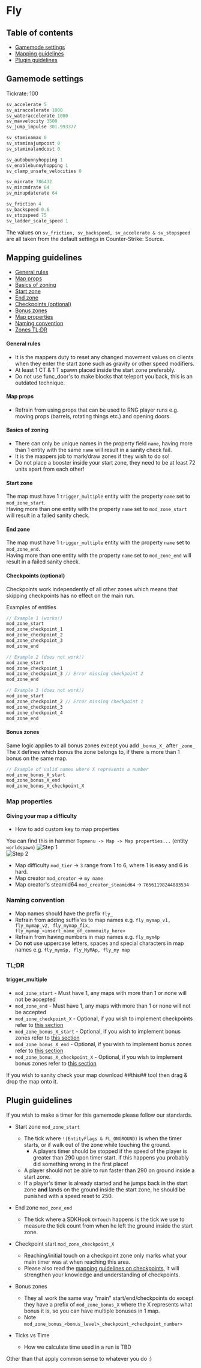 # Fly

## Table of contents
- [Gamemode settings](#gamemode-settings)
- [Mapping guidelines](#mapping-guidelines)
- [Plugin guidelines](#plugin-guidelines)

## Gamemode settings
Tickrate: 100
```CPP
sv_accelerate 5
sv_airaccelerate 1000
sv_wateraccelerate 1000
sv_maxvelocity 3500
sv_jump_impulse 301.993377

sv_staminamax 0
sv_staminajumpcost 0
sv_staminalandcost 0

sv_autobunnyhopping 1
sv_enablebunnyhopping 1
sv_clamp_unsafe_velocities 0

sv_minrate 786432
sv_mincmdrate 64
sv_minupdaterate 64

sv_friction 4
sv_backspeed 0.6
sv_stopspeed 75
sv_ladder_scale_speed 1
```

The values on `sv_friction, sv_backspeed, sv_accelerate & sv_stopspeed` are all taken from the default settings in Counter-Strike: Source.

## Mapping guidelines
- [General rules](#general-rules)
- [Map props](#map-props)
- [Basics of zoning](#basics-of-zoning)
- [Start zone](#start-zone)
- [End zone](#end-zone)
- [Checkpoints (optional)](#checkpoints-optional)
- [Bonus zones](#bonus-zones)
- [Map properties](#map-properties)
- [Naming convention](#naming-convention)
- [Zones TL;DR](#tldr)

#### General rules
- It is the mappers duty to reset any changed movement values on clients when they enter the start zone such as gravity or other speed modifiers.
- At least 1 CT & 1 T spawn placed inside the start zone preferably.
- Do not use func_door's to make blocks that teleport you back, this is an outdated technique.

#### Map props
- Refrain from using props that can be used to RNG player runs e.g. moving props (barrels, rotating things etc.) and opening doors.

#### Basics of zoning
- There can only be unique names in the property field `name`, having more than 1 entity with the same `name` will result in a  sanity check fail.
- It is the mappers job to mark/draw zones if they wish to do so!
- Do not place a booster inside your start zone, they need to be at least 72 units apart from each other!

#### Start zone
The map must have 1 `trigger_multiple` entity with the property `name` set to `mod_zone_start`.  
Having more than one entity with the property `name` set to `mod_zone_start` will result in a failed sanity check.  

#### End zone
The map must have 1 `trigger_multiple` entity with the property `name` set to `mod_zone_end`.  
Having more than one entity with the property `name` set to `mod_zone_end` will result in a failed sanity check.  

#### Checkpoints (optional)
Checkpoints work independently of all other zones which means that skipping checkpoints has no effect on the main run.  

Examples of entities
```CPP
// Example 1 (works!)
mod_zone_start
mod_zone_checkpoint_1
mod_zone_checkpoint_2
mod_zone_checkpoint_3
mod_zone_end

// Example 2 (does not work!)
mod_zone_start
mod_zone_checkpoint_1
mod_zone_checkpoint_3 // Error missing checkpoint 2
mod_zone_end

// Example 3 (does not work!)
mod_zone_start
mod_zone_checkpoint_2 // Error missing checkpoint 1
mod_zone_checkpoint_3
mod_zone_checkpoint_4
mod_zone_end
```

#### Bonus zones
Same logic applies to all bonus zones except you add `_bonus_X_` after `_zone_`  
The `X` defines which bonus the zone belongs to, if there is more than 1 bonus on the same map.  
```CPP
// Example of valid names where X represents a number
mod_zone_bonus_X_start
mod_zone_bonus_X_end
mod_zone_bonus_X_checkpoint_X
```

### Map properties
#### Giving your map a difficulty
- How to add custom key to map properties

You can find this in hammer `Topmenu -> Map -> Map properties...` (entity `worldspawn`)
![Step 1](http://i.imgur.com/biu9Ipf.png)  
![Step 2](http://i.imgur.com/9DTt3yR.png)  

- Map difficulty `mod_tier` -> `3` range from 1 to 6, where 1 is easy and 6 is hard.
- Map creator `mod_creator` -> `my name`
- Map creator's steamid64 `mod_creator_steamid64` -> `76561198244883534`

### Naming convention
- Map names should have the prefix `fly_`
- Refrain from adding suffix'es to map names e.g. `fly_mymap_v1, fly_mymap_v2, fly_mymap_fix, fly_mymap_<insert_name_of_commnuity_here>`
- Refrain from having numbers in map names e.g. `fly_mym4p`
- Do **not** use uppercase letters, spaces and special characters in map names e.g. `fly_mym$p, fly_MyMAp, fly_my map`

### TL;DR
#### trigger_multiple
- `mod_zone_start` - Must have 1, any maps with more than 1 or none will not be accepted
- `mod_zone_end` - Must have 1, any maps with more than 1 or none will not be accepted
- `mod_zone_checkpoint_X` - Optional, if you wish to implement checkpoints refer to [this section](#checkpoints-optional)
- `mod_zone_bonus_X_start` - Optional, if you wish to implement bonus zones refer to [this section](#bonus-zones)
- `mod_zone_bonus_X_end` - Optional, if you wish to implement bonus zones refer to [this section](#bonus-zones)
- `mod_zone_bonus_X_checkpoint_X` - Optional, if you wish to implement bonus zones refer to [this section](#bonus-zones)

If you wish to sanity check your map download ##this## tool then drag & drop the map onto it.

## Plugin guidelines
If you wish to make a timer for this gamemode please follow our standards.  
- Start zone `mod_zone_start`
  - The tick where `!(EntityFlags & FL_ONGROUND)` is when the timer starts, or if walk out of the zone while touching the ground.
    - A players timer should be stopped if the speed of the player is greater than 290 upon timer start. if this happens you probably did something wrong in the first place!
  - A player should not be able to run faster than 290 on ground inside a start zone.
  - If a player's timer is already started and he jumps back in the start zone **and** lands on the ground inside the start zone, he should be punished with a speed reset to 250.
- End zone `mod_zone_end`
  - The tick where a SDKHook `OnTouch` happens is the tick we use to measure the tick count from when he left the ground inside the start zone.
- Checkpoint start `mod_zone_checkpoint_X`
  - Reaching/initial touch on a checkpoint zone only marks what your main timer was at when reaching this area.
  - Please also read the [mapping guidelines on checkpoints](#checkpoints-optional), it will strengthen your knowledge and understanding of checkpoints.
- Bonus zones
  - They all work the same way "main" start/end/checkpoints do except they have a prefix of `mod_zone_bonus_X` where the X represents what bonus it is, so you can have multiple bonuses in 1 map.
  - Note `mod_zone_bonus_<bonus_level>_checkpoint_<checkpoint_number>`

- Ticks vs Time
  - How we calculate time used in a run is TBD
  
Other than that apply common sense to whatever you do :)
